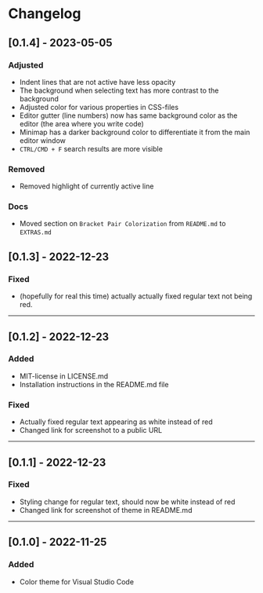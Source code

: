 # Changelog

## [0.1.4] - 2023-05-05

### Adjusted
+ Indent lines that are not active have less opacity
+ The background when selecting text has more contrast to the background
+ Adjusted color for various properties in CSS-files
+ Editor gutter (line numbers) now has same background color as the editor (the area where you write code)
+ Minimap has a darker background color to differentiate it from the main editor window
+ `CTRL/CMD + F` search results are more visible

### Removed
+ Removed highlight of currently active line

### Docs
+ Moved section on `Bracket Pair Colorization` from `README.md` to `EXTRAS.md`

## [0.1.3] - 2022-12-23

### Fixed
+ (hopefully for real this time) actually actually fixed regular text not being red.

---
## [0.1.2] - 2022-12-23

### Added
+ MIT-license in LICENSE.md
+ Installation instructions in the README.md file

### Fixed
+ Actually fixed regular text appearing as white instead of red
+ Changed link for screenshot to a public URL

---
## [0.1.1] - 2022-12-23

### Fixed
+ Styling change for regular text, should now be white instead of red
+ Changed link for screenshot of theme in README.md

___


## [0.1.0] - 2022-11-25

### Added

+ Color theme for Visual Studio Code